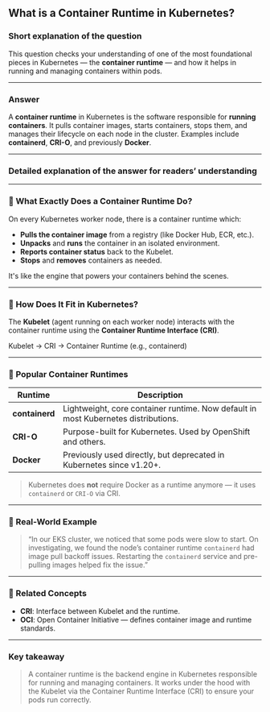 ## What is a Container Runtime in Kubernetes?

### Short explanation of the question  
This question checks your understanding of one of the most foundational pieces in Kubernetes — the **container runtime** — and how it helps in running and managing containers within pods.

---

### Answer  
A **container runtime** in Kubernetes is the software responsible for **running containers**. It pulls container images, starts containers, stops them, and manages their lifecycle on each node in the cluster. Examples include **containerd**, **CRI-O**, and previously **Docker**.

---

### Detailed explanation of the answer for readers’ understanding

---

### 🧱 What Exactly Does a Container Runtime Do?

On every Kubernetes worker node, there is a container runtime which:

- **Pulls the container image** from a registry (like Docker Hub, ECR, etc.).
- **Unpacks** and **runs** the container in an isolated environment.
- **Reports container status** back to the Kubelet.
- **Stops** and **removes** containers as needed.

It's like the engine that powers your containers behind the scenes.

---

### 🔗 How Does It Fit in Kubernetes?

The **Kubelet** (agent running on each worker node) interacts with the container runtime using the **Container Runtime Interface (CRI)**.

Kubelet → CRI → Container Runtime (e.g., containerd)

---

### 🎯 Popular Container Runtimes

| Runtime      | Description |
|--------------|-------------|
| **containerd** | Lightweight, core container runtime. Now default in most Kubernetes distributions. |
| **CRI-O**       | Purpose-built for Kubernetes. Used by OpenShift and others. |
| **Docker**      | Previously used directly, but deprecated in Kubernetes since v1.20+. |

> Kubernetes does **not** require Docker as a runtime anymore — it uses `containerd` or `CRI-O` via CRI.

---

### 🧪 Real-World Example

> “In our EKS cluster, we noticed that some pods were slow to start. On investigating, we found the node’s container runtime `containerd` had image pull backoff issues. Restarting the `containerd` service and pre-pulling images helped fix the issue.”

---

### 🧵 Related Concepts

- **CRI**: Interface between Kubelet and the runtime.
- **OCI**: Open Container Initiative — defines container image and runtime standards.

---

### Key takeaway

> A container runtime is the backend engine in Kubernetes responsible for running and managing containers. It works under the hood with the Kubelet via the Container Runtime Interface (CRI) to ensure your pods run correctly.

